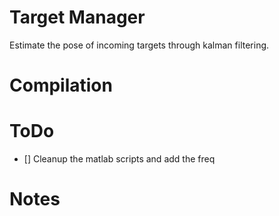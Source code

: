 # Target Manager

Estimate the pose of incoming targets through kalman filtering.

# Compilation

# ToDo

- [] Cleanup the matlab scripts and add the freq

# Notes
